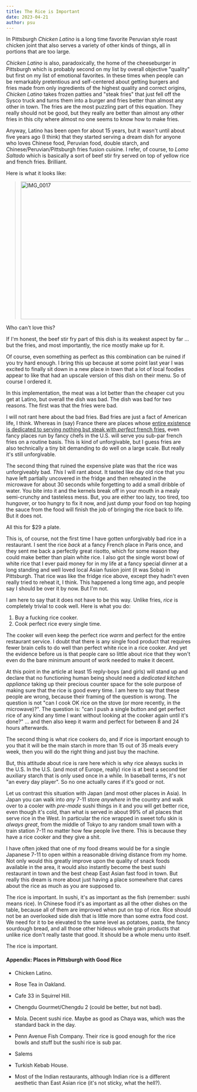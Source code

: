 ```yaml
---
title: The Rice is Important
date: 2023-04-21
author: psu
---
```


In Pittsburgh _Chicken Latino_ is a long time favorite Peruvian style roast chicken joint
that also serves a variety of other kinds of things, all in portions that are too large.

_Chicken Latino_ is also, paradoxically, the home of the cheeseburger in Pittsburgh which
is probably second on my list by overall objective "quality" but first on my list of
emotional favorites. In these times when people can be remarkably pretentious and
self-centered about getting burgers and fries made from only ingredients of the highest
quality and correct origins, _Chicken Latino_ takes frozen patties and "steak fries" that
just fell off the Sysco truck and turns them into a burger and fries better than almost
any other in town. The fries are the most puzzling part of this equation. They really
should not be good, but they really are better than almost any other fries in this city
where almost no one seems to know how to make fries.

Anyway, Latino has been open for about 15 years, but it wasn't until about five years ago
(I think) that they started serving a dream dish for anyone who loves Chinese food,
Peruvian food, double starch, and Chinese/Peruvian/Pittsburgh fries fusion cuisine. I
refer, of course, to _Lomo Saltado_ which is basically a sort of beef stir fry served on
top of yellow rice and french fries. Brilliant.

Here is what it looks like:

> <a data-flickr-embed="true" href="https://www.flickr.com/photos/79904144@N00/50071740991/in/photostream" title="IMG_0017"><img src="https://live.staticflickr.com/65535/50071740991_4a4d0b1884.jpg" width="500" height="375" alt="IMG_0017"></a>

Who can't love this?

If I'm honest, the beef stir fry part of this dish is its weakest aspect by far ... but
the fries, and most importantly, the rice mostly make up for it.

Of course, even something as perfect as this combination can be ruined if you try hard
enough. I bring this up because at some point last year I was excited to finally sit down
in a new place in town that a lot of local foodies appear to like that had an upscale
version of this dish on their menu. So of course I ordered it. 

In this implementation, the meat was a lot better than the cheaper cut you get at Latino, but overall the
dish was bad. The dish was bad for two reasons. The first was that the fries were bad.

I will not rant here about the bad fries. Bad fries are just a fact of American life, I
think. Whereas in (say) France there are places whose <a
href="https://www.relaisentrecote.fr/?page_id=205&lang=en_GB">entire existence is
dedicated to serving nothing but steak with _perfect_ french fries</a>, even fancy places
run by fancy chefs in the U.S. will serve you sub-par french fries on a routine basis.
This is kind of unforgivable, but I guess fries are also technically a tiny bit demanding
to do well on a large scale. But really it's still unforgivable.

The second thing that ruined the expensive plate was that the rice was unforgiveably bad.
_This_ I will rant about. It tasted like day old rice that you have left partially
uncovered in the fridge and then reheated in the microwave for about 30 seconds while
forgetting to add a small dribble of water. You bite into it and the kernels break off in
your mouth in a mealy semi-crunchy and tasteless mess. But, you are either too lazy, too
tired, too hungover, or too hungry to fix it now, and just dump your food on top hoping
the sauce from the food will finish the job of bringing the rice back to life. But it does
not.

All this for $29 a plate.

This is, of course, not the first time I have gotten unforgivably bad rice in a
restaurant. I sent the rice _back_ at a fancy French place in Paris once, and they sent me
back a perfectly great risotto, which for some reason they could make better than plain
white rice. I also got the single worst bowl of white rice that I ever paid money for in
my life at a fancy special dinner at a long standing and well loved local Asian fusion
joint (it was Soba) in Pittsburgh. That rice was like the fridge rice above, except they
hadn't even really tried to reheat it, I think. This happened a long time ago, and people
say I should be over it by now. But I'm not.

I am here to say that it does not have to be this way. Unlike fries, _rice_ is completely
trivial to cook well. Here is what you do:

1. Buy a fucking rice cooker.
1. Cook perfect rice every single time.

The cooker will even keep the perfect rice _warm_ and perfect for the entire restaurant
service. I doubt that there is any single food product that requires fewer brain cells to
do well than perfect white rice in a rice cooker. And yet the evidence before us is that
people care so little about rice that they won't even do the bare minimum amount of work
needed to make it decent.

At this point in the article at least 15 reply-boys (and girls) will stand up and declare
that no functioning human being should need a _dedicated kitchen appliance_ taking up
their precious counter space for the sole purpose of making sure that the rice is good
every time. I am here to say that these people are wrong, because their framing of the
question is wrong. The question is not "can I cook OK rice on the stove (or more recently,
in the microwave)?". The question is: "can I push a single button and get perfect rice of
any kind any time I want without looking at the cooker again until it's done?" ... and
then also keep it warm and perfect for between 8 and 24 hours afterwards.

The second thing is what rice cookers do, and if rice is important enough to you that it
will be the main starch in more than 15 out of 35 meals every week, then you will do the
right thing and just buy the machine.

But, this attitude about rice is rare here which is why rice always sucks in the U.S. In
the U.S. (and most of Europe, really) rice is at best a second tier auxiliary starch that
is only used once in a while. In baseball terms, it's not "an every day player". So no one
actually cares if it's good or not.

Let us contrast this situation with Japan (and most other places in Asia). In Japan you
can walk into _any_ 7-11 store _anywhere_ in the country and walk over to a cooler with
_pre-made_ sushi things in it and you will get better rice, even though it's cold, than
what is served in about 99% of all places that serve rice in the West. In particular the
rice wrapped in sweet tofu skin is _always great_, from the middle of Tokyo to any random
small town with a train station 7-11 no matter how few people live there. This is because
they have a rice cooker and they give a shit.

I have often joked that one of my food dreams would be for a single Japanese 7-11 to open
within a reasonable driving distance from my home. Not only would this greatly improve
upon the quality of snack foods available in the area, it would also instantly become the
best sushi restaurant in town and the best cheap East Asian fast food in town. But really
this dream is more about just having a place somewhere that cares about the rice as much
as you are supposed to. 

The rice is important. In sushi, it's as important as the fish (remember: sushi means
rice). In Chinese food it's as important as all the other dishes on the table, because all
of them are improved when put on top of rice. Rice should not be an overlooked side dish
that is little more than some extra food cost. We need for it to be elevated to the same
level as potatoes, pasta, the fancy sourdough bread, and all those other hideous whole
grain products that unlike rice don't really taste that good. It should be a whole menu
unto itself.

The rice is important.

#### Appendix: Places in Pittsburgh with Good Rice

- Chicken Latino.

- Rose Tea in Oakland.

- Cafe 33 in Squirrel Hill.

- Chengdu Gourmet/Chengdu 2 (could be better, but not bad).

- Mola. Decent sushi rice. Maybe as good as Chaya was, which was the standard
  back in the day.

- Penn Avenue Fish Company. Their rice is good enough for the rice bowls and stuff but the
  sushi rice is sub par.

- Salems

- Turkish Kebab House.

- Most of the Indian restaurants, although Indian rice is a different aesthetic than East
  Asian rice (it's not sticky, what the hell?).
  
